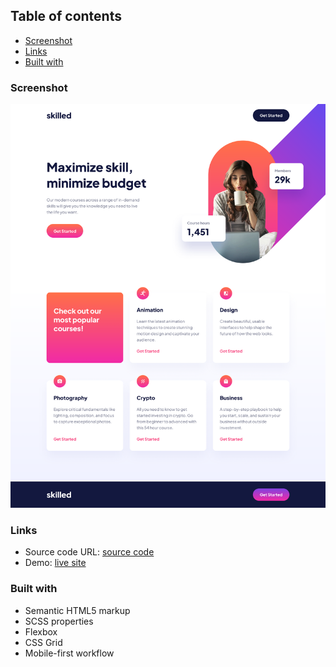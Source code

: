 ## Table of contents

  - [Screenshot](#screenshot)
  - [Links](#links)
  - [Built with](#built-with)

 
### Screenshot
 
![](./screenshot.png)

### Links

- Source code URL: [source code](https://github.com/tsiestova/landing-page)
- Demo: [live site](https://landing-page-beryl-six.vercel.app/)

### Built with 
 
- Semantic HTML5 markup
- SCSS properties
- Flexbox
- CSS Grid
- Mobile-first workflow



